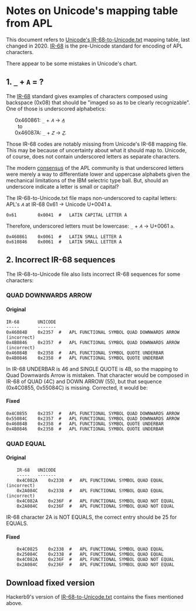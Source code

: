 # Notes on Unicode's mapping table from APL

This document refers to [Unicode's IR-68-to-Unicode.txt][Uni68]
mapping table, last changed in 2020. [IR-68][IR68] is the pre-Unicode
standard for encoding of APL characters.

[Uni68]: https://www.unicode.org/Public/MAPPINGS/VENDORS/MISC/APL-ISO-IR-68.TXT "Unicode's old IR-68 mapping, 2020-07-17 22:58:00 GMT."

There appear to be some mistakes in Unicode's chart.

## 1. `_` + `A`  = ?

The [IR-68][IR68] standard gives examples of characters composed
using backspace (0x08) that should be "imaged so as to be clearly
recognizable". One of those is underscored alphabetics:

<ul>

0x460861: `_` + `𝐴` → `𝐴̲`<br/>
&nbsp;&nbsp;to<br/>
0x46087A: `_` + `𝑍` → `𝑍̲`.

</ul>

Those IR-68 codes are notably missing from Unicode's IR-68 mapping
file. This may be because of uncertainty about what it should map to.
Unicode, of course, does not contain underscored letters as separate
characters.

The modern [consensus][consensus] of the APL community is that
underscored letters were merely a way to differentiate lower and
uppercase alphabets given the mechanical limitations of the IBM
selectric type ball. But, should an underscore indicate a letter is
small or capital?

The IR-68-to-Unicode.txt file maps non-underscored to capital letters:
APL's `𝐴` at IR-68 0x61 → Unicode U+0041 `A`.

```
0x61    	0x0041	#	LATIN CAPITAL LETTER A
```

Therefore, underscored letters must be lowercase: `_` + `𝐴` → U+0061 `a`.

```
0x460861	0x0061	#	LATIN SMALL LETTER A
0x610846	0x0061	#	LATIN SMALL LETTER A
```

[IR68]: https://github.com/hackerb9/vt340test/blob/main/docs/standards/IR068-APL.pdf "APL Character Set encoding standard, 1983-06-01"
[consensus]: https://www.math.uwaterloo.ca/~ljdickey/apl-rep/tables "Working Draft of an unpublished standard for APL, 2000"

## 2. Incorrect IR-68 sequences

The IR-68-to-Unicode file also lists incorrect IR-68 sequences for
some characters:

### QUAD DOWNWARDS ARROW

#### Original
```
IR-68       UNICODE
-----       -------
0x46084B	0x2357	#	APL FUNCTIONAL SYMBOL QUAD DOWNWARDS ARROW (incorrect)
0x4B0846	0x2357	#	APL FUNCTIONAL SYMBOL QUAD DOWNWARDS ARROW (incorrect)
0x46084B	0x2358	#	APL FUNCTIONAL SYMBOL QUOTE UNDERBAR
0x4B0846	0x2358	#	APL FUNCTIONAL SYMBOL QUOTE UNDERBAR
```

In IR-68 UNDERBAR is 46 and SINGLE QUOTE is 4B, so the mapping to Quad
Downwards Arrow is mistaken. That character would be composed in IR-68
of QUAD (4C) and DOWN ARROW (55), but that sequence (0x4C0855,
0x55084C) is missing. Corrected, it would be:

#### Fixed
```
0x4C0855	0x2357	#	APL FUNCTIONAL SYMBOL QUAD DOWNWARDS ARROW
0x55084C	0x2357	#	APL FUNCTIONAL SYMBOL QUAD DOWNWARDS ARROW
0x46084B	0x2358	#	APL FUNCTIONAL SYMBOL QUOTE UNDERBAR
0x4B0846	0x2358	#	APL FUNCTIONAL SYMBOL QUOTE UNDERBAR
```

### QUAD EQUAL

#### Original
```
    IR-68 	UNICODE
    -----	-------
    0x4C082A	0x2338	#	APL FUNCTIONAL SYMBOL QUAD EQUAL (incorrect)
    0x2A084C	0x2338	#	APL FUNCTIONAL SYMBOL QUAD EQUAL (incorrect)
    0x4C082A	0x236F	#	APL FUNCTIONAL SYMBOL QUAD NOT EQUAL
    0x2A084C	0x236F	#	APL FUNCTIONAL SYMBOL QUAD NOT EQUAL
```

IR-68 character 2A is NOT EQUALS, the correct entry should be 25 for EQUALS.

#### Fixed
```
    0x4C0825	0x2338	#	APL FUNCTIONAL SYMBOL QUAD EQUAL
    0x25084C	0x2338	#	APL FUNCTIONAL SYMBOL QUAD EQUAL
    0x4C082A	0x236F	#	APL FUNCTIONAL SYMBOL QUAD NOT EQUAL
    0x2A084C	0x236F	#	APL FUNCTIONAL SYMBOL QUAD NOT EQUAL
```

## Download fixed version

Hackerb9's version of [IR-68-to-Unicode.txt](IR-68-to-Unicode.txt)
contains the fixes mentioned above.
